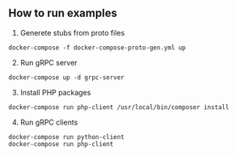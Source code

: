 ## How to run examples

1. Generete stubs from proto files
```
docker-compose -f docker-compose-proto-gen.yml up
```

2. Run gRPC server
```
docker-compose up -d grpc-server
```

3. Install PHP packages
```
docker-compose run php-client /usr/local/bin/composer install
```

4. Run gRPC clients
```
docker-compose run python-client
docker-compose run php-client
```